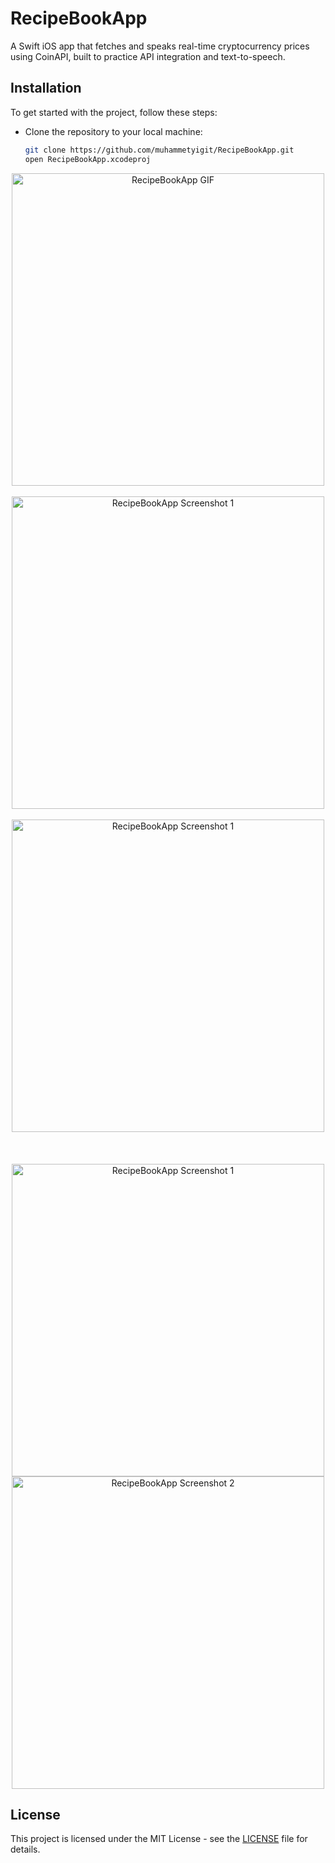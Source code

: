 # RecipeBookApp
A Swift iOS app that fetches and speaks real-time cryptocurrency prices using CoinAPI, built to practice API integration and text-to-speech.

## Installation
To get started with the project, follow these steps:
- Clone the repository to your local machine:
  ```bash
  git clone https://github.com/muhammetyigit/RecipeBookApp.git
  open RecipeBookApp.xcodeproj
<p align="center">
  <img src="https://github.com/muhammetyigit/RecipeBookApp/blob/main/gif1.gif?raw=true" alt="RecipeBookApp GIF" width="500"/>
  <br><br>
  <img src="https://github.com/muhammetyigit/RecipeBookApp/blob/main/gif2.png?raw=true" alt="RecipeBookApp Screenshot 1" width="500"/>
    <br><br>
  <img src="https://github.com/muhammetyigit/RecipeBookApp/blob/main/ss1.png?raw=true" alt="RecipeBookApp Screenshot 1" width="500"/>
  <br><br>
    <br><br>
  <img src="https://github.com/muhammetyigit/RecipeBookApp/blob/main/ss1.png?raw=true" alt="RecipeBookApp Screenshot 1" width="500"/>
  <img src="https://github.com/muhammetyigit/RecipeBookApp/blob/main/ss3.png?raw=true" alt="RecipeBookApp Screenshot 2" width="500"/>
</p>

## License
This project is licensed under the MIT License - see the [LICENSE](LICENSE) file for details.
